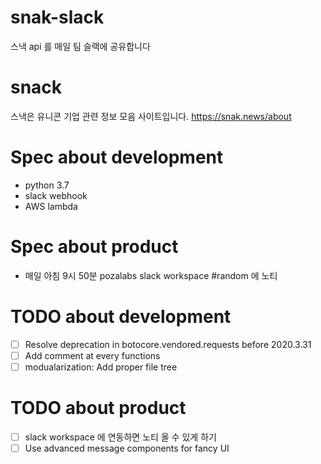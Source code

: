 # snak-slack
스낵 api 를 매일 팀 슬랙에 공유합니다

# snack
스낵은 유니콘 기업 관련 정보 모음 사이트입니다.
https://snak.news/about

# Spec about development
- python 3.7
- slack webhook
- AWS lambda

# Spec about product
- 매일 아침 9시 50분 pozalabs slack workspace #random 에 노티

# TODO about development
- [ ] Resolve deprecation in botocore.vendored.requests before 2020.3.31
- [ ] Add comment at every functions
- [ ] modualarization: Add proper file tree

# TODO about product
- [ ] slack workspace 에 연동하면 노티 올 수 있게 하기
- [ ] Use advanced message components for fancy UI
